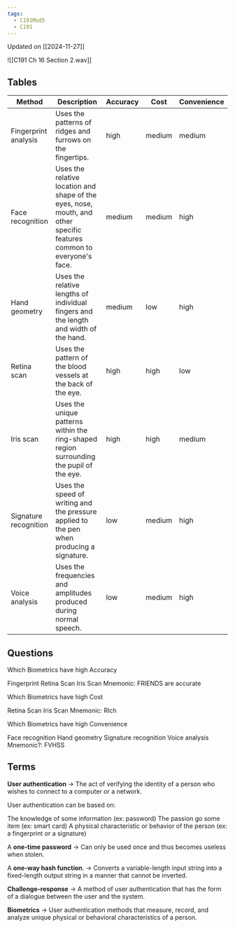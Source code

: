 ```yaml
---
tags:
  - C191Mod5
  - C191
---
```

Updated on [[2024-11-27]]

![[C191 Ch 16 Section 2.wav]]

## Tables

| Method                | Description                                                                                                           | Accuracy | Cost   | Convenience |
| --------------------- | --------------------------------------------------------------------------------------------------------------------- | -------- | ------ | ----------- |
| Fingerprint analysis  | Uses the patterns of ridges and furrows on the fingertips.                                                            | high     | medium | medium      |
| Face recognition      | Uses the relative location and shape of the eyes, nose, mouth, and other specific features common to everyone's face. | medium   | medium | high        |
| Hand geometry         | Uses the relative lengths of individual fingers and the length and width of the hand.                                 | medium   | low    | high        |
| Retina scan           | Uses the pattern of the blood vessels at the back of the eye.                                                         | high     | high   | low         |
| Iris scan             | Uses the unique patterns within the ring-shaped region surrounding the pupil of the eye.                              | high     | high   | medium      |
| Signature recognition | Uses the speed of writing and the pressure applied to the pen when producing a signature.                             | low      | medium | high        |
| Voice analysis        | Uses the frequencies and amplitudes produced during normal speech.                                                    | low      | medium | high        |
## Questions

Which Biometrics have high Accuracy
>>>
Fingerprint
Retina Scan
Iris Scan
Mnemonic: FRIENDS are accurate

Which Biometrics have high Cost
>>>
Retina Scan
Iris Scan
Mnemonic: RIch

Which Biometrics have high Convenience
>>>
Face recognition
Hand geometry
Signature recognition
Voice analysis
Mnemonic?: FVHSS

## Terms

**User authentication** → The act of verifying the identity of a person who wishes to connect to a computer or a network.

User authentication can be based on:
>>>
The knowledge of some information (ex: password)
The passion go some item (ex: smart card)
A physical characteristic or behavior of the person (ex: a fingerprint or a signature)

A **one-time password** → Can only be used once and thus becomes useless when stolen.

A **one-way hash function**. → Converts a variable-length input string into a fixed-length output string in a manner that cannot be inverted.

**Challenge-response** → A method of user authentication that has the form of a dialogue between the user and the system.

**Biometrics** → User authentication methods that measure, record, and analyze unique physical or behavioral characteristics of a person.

